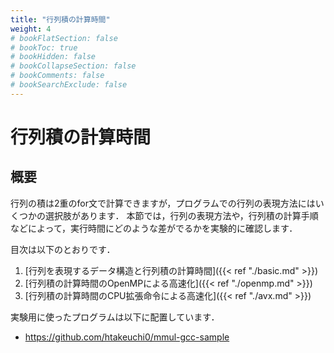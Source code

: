 ```yaml
---
title: "行列積の計算時間"
weight: 4
# bookFlatSection: false
# bookToc: true
# bookHidden: false
# bookCollapseSection: false
# bookComments: false
# bookSearchExclude: false
---
```


# 行列積の計算時間

## 概要

行列の積は2重のfor文で計算できますが，プログラムでの行列の表現方法にはいくつかの選択肢があります．
本節では，行列の表現方法や，行列積の計算手順などによって，実行時間にどのような差がでるかを実験的に確認します．

目次は以下のとおりです．

1. [行列を表現するデータ構造と行列積の計算時間]({{< ref "./basic.md" >}})
1. [行列積の計算時間のOpenMPによる高速化]({{< ref "./openmp.md" >}})
1. [行列積の計算時間のCPU拡張命令による高速化]({{< ref "./avx.md" >}})

実験用に使ったプログラムは以下に配置しています．
* https://github.com/htakeuchi0/mmul-gcc-sample
